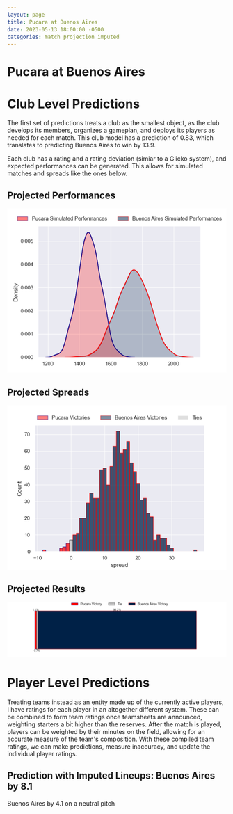 ```yaml
---  
layout: page  
title: Pucara at Buenos Aires  
date: 2023-05-13 18:00:00 -0500  
categories: match projection imputed  
---
```

# Pucara at Buenos Aires

# Club Level Predictions


The first set of predictions treats a club as the smallest object, as the club develops its members, organizes a gameplan, and deploys its players as needed for each match. This club model has a prediction of 0.83, which translates to predicting Buenos Aires to win by 13.9.

Each club has a rating and a rating deviation (simiar to a Glicko system), and expected performances can be generated. This allows for simulated matches and spreads like the ones below.
## Projected Performances


![Projected Performances](plots/performances_2023-05-13-BuenosAires-Pucara.png)
## Projected Spreads


![Projected Spreads](plots/spreads_2023-05-13-BuenosAires-Pucara.png)
## Projected Results


![Projected Results](plots/resultbar_2023-05-13-BuenosAires-Pucara.png)
# Player Level Predictions


Treating teams instead as an entity made up of the currently active players, I have ratings for each player in an altogether different system. These can be combined to form team ratings once teamsheets are announced, weighting starters a bit higher than the reserves. After the match is played, players can be weighted by their minutes on the field, allowing for an accurate measure of the team's composition. With these compiled team ratings, we can make predictions, measure inaccuracy, and update the individual player ratings.
## Prediction with Imputed Lineups: Buenos Aires by 8.1


Buenos Aires by 4.1 on a neutral pitch

